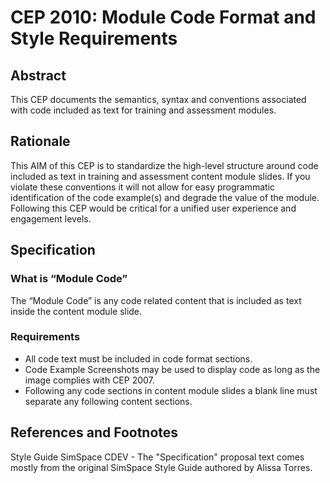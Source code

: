 # CEP 2010: Module Code Format and Style Requirements


## Abstract

This CEP documents the semantics, syntax and conventions associated with code included as text for training and assessment modules. 

## Rationale

This AIM of this CEP is to standardize the high-level structure around code included as text in  training and assessment content module slides. If you violate these conventions it will not allow for easy programmatic identification of the code example(s) and degrade the value of the module. Following this CEP would be critical for a unified user experience and engagement levels.

## Specification


### What is “Module Code”

The “Module Code” is any code related content that is included as text inside the content module slide.

### Requirements
*  All code text must be included in code format sections.
*  Code Example Screenshots may be used to display code as long as the image complies with CEP 2007.
*  Following any code sections in content module slides a blank line must separate any following content sections. 

## References and Footnotes

Style Guide SimSpace CDEV - The "Specification" proposal text comes mostly from the original SimSpace Style Guide authored by Alissa Torres.
